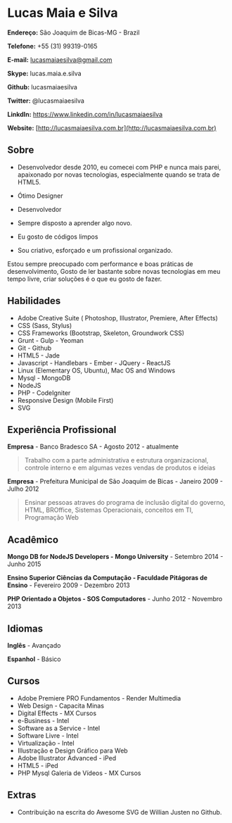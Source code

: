 # Lucas Maia e Silva

**Endereço:** São Joaquim de Bicas-MG - Brazil

**Telefone:** +55 (31) 99319-0165

**E-mail:** lucasmaiaesilva@gmail.com

**Skype:** lucas.maia.e.silva

**Github:** lucasmaiaesilva

**Twitter:** @lucasmaiaesilva

**LinkdIn:** https://www.linkedin.com/in/lucasmaiaesilva

**Website:** [http://lucasmaiaesilva.com.br](http://lucasmaiaesilva.com.br)

## Sobre

* Desenvolvedor desde 2010, eu comecei com PHP e nunca mais parei, apaixonado por novas tecnologias, especialmente quando se trata de HTML5.

* Ótimo Designer
* Desenvolvedor
* Sempre disposto a aprender algo novo.
* Eu gosto de códigos limpos
* Sou criativo, esforçado e um profissional organizado.

Estou sempre preocupado com performance e boas práticas de desenvolvimento, Gosto de ler bastante sobre novas tecnologias em meu tempo livre, criar soluções é o que eu gosto de fazer.


## Habilidades

* Adobe Creative Suite ( Photoshop, Illustrator, Premiere, After Effects)
* CSS (Sass, Stylus)
* CSS Frameworks (Bootstrap, Skeleton, Groundwork CSS)
* Grunt - Gulp - Yeoman
* Git - Github
* HTML5 - Jade
* Javascript - Handlebars - Ember - JQuery - ReactJS
* Linux (Elementary OS, Ubuntu), Mac OS and Windows
* Mysql - MongoDB
* NodeJS
* PHP - CodeIgniter
* Responsive Design (Mobile First)
* SVG

## Experiência Profissional

**Empresa** - Banco Bradesco SA - Agosto 2012 - atualmente

> Trabalho com a parte administrativa e estrutura organizacional, controle interno e em algumas vezes vendas de produtos e ideias

**Empresa** - Prefeitura Municipal de São Joaquim de Bicas - Janeiro 2009 - Julho 2012

> Ensinar pessoas atraves do programa de inclusão digital do governo, HTML, BROffice, Sistemas Operacionais, conceitos em TI, Programação Web

## Acadêmico

**Mongo DB for NodeJS Developers - Mongo University** - Setembro 2014 - Junho 2015

**Ensino Superior Ciências da Computação - Faculdade Pitágoras de Ensino** - Fevereiro 2009 - Dezembro 2013

**PHP Orientado a Objetos - SOS Computadores** - Junho 2012 - Novembro 2013

## Idiomas

**Inglês** - Avançado

**Espanhol** - Básico

## Cursos

* Adobe Premiere PRO Fundamentos - Render Multimedia
* Web Design - Capacita Minas
* Digital Effects - MX Cursos
* e-Business - Intel
* Software as a Service - Intel
* Software Livre - Intel
* Virtualização - Intel
* Illustração e Design Gráfico para Web
* Adobe Illustrator Advanced - iPed
* HTML5 - iPed
* PHP Mysql Galeria de Vídeos - MX Cursos

## Extras

* Contribuição na escrita do Awesome SVG de Willian Justen no Github.







